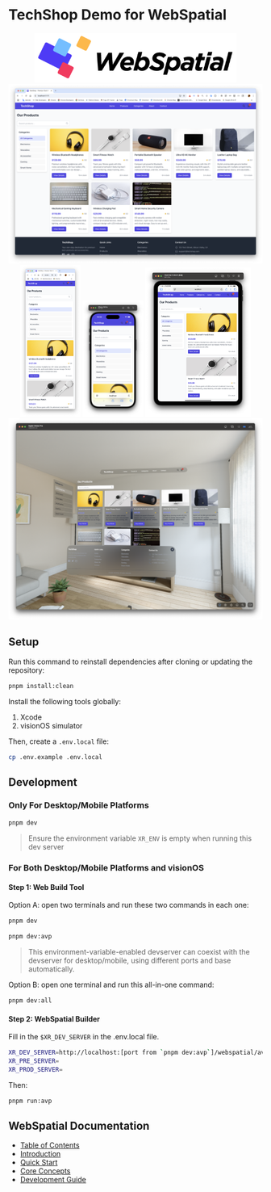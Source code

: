 # TechShop Demo for WebSpatial

<div align="center">
  <img src="assets/logo.png" alt="WebSpatial Logo" width="400"/>
</div>

<div align="center" style="width: 100%; max-width: 860px;">
  <img src="assets/techshop-desktop.png" alt="TechShop Desktop" width="800"/>
  <img src="assets/techshop-small.png" alt="TechShop Small" width="120"/>
  <img src="assets/techshop-phone.png" alt="TechShop Phone" width="120"/>
  <img src="assets/techshop-pad.png" alt="TechShop Pad" width="210"/>
  <img src="assets/techshop-spatial.png" alt="TechShop Spatial" width="800"/>
</div>

## Setup

Run this command to reinstall dependencies after cloning or updating the repository:

```bash
pnpm install:clean
```

Install the following tools globally:

1. Xcode
2. visionOS simulator
<!-- 3. `pnpm add -g @webspatial/builder` -->

Then, create a `.env.local` file:

```bash
cp .env.example .env.local
```

## Development

### Only For Desktop/Mobile Platforms

```bash
pnpm dev
```

> Ensure the environment variable `XR_ENV` is empty when running this dev server

### For Both Desktop/Mobile Platforms and visionOS

#### Step 1: Web Build Tool

Option A: open two terminals and run these two commands in each one:

```bash
pnpm dev
```

```bash
pnpm dev:avp
```

> This environment-variable-enabled devserver can coexist with the devserver for desktop/mobile, using different ports and base automatically.

Option B: open one terminal and run this all-in-one command:

```bash
pnpm dev:all
```

#### Step 2: WebSpatial Builder

Fill in the `$XR_DEV_SERVER` in the .env.local file.

```bash
XR_DEV_SERVER=http://localhost:[port from `pnpm dev:avp`]/webspatial/avp/
XR_PRE_SERVER=
XR_PROD_SERVER=
```

Then:

```bash
pnpm run:avp
```

## WebSpatial Documentation

- [Table of Contents](https://github.com/webspatial/webspatial-sdk/blob/main/docs/en/README.md)
- [Introduction](https://github.com/webspatial/webspatial-sdk/blob/main/docs/en/introduction/README.md)
- [Quick Start](https://github.com/webspatial/webspatial-sdk/blob/main/docs/en/quick-start/README.md)
- [Core Concepts](https://github.com/webspatial/webspatial-sdk/blob/main/docs/en/core-concepts/README.md)
- [Development Guide](https://github.com/webspatial/webspatial-sdk/blob/main/docs/en/development-guide/README.md)
